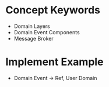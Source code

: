 # Concept Keywords

- Domain Layers
- Domain Event Components
- Message Broker

# Implement Example

- Domain Event -> Ref, User Domain